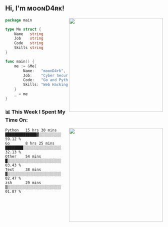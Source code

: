 <h2> Hi, I'm ᴍᴏᴏɴD4ʀᴋ!</h2>
<img align='right' src="https://github-readme-stats.vercel.app/api?username=moond4rk&show_icons=true&theme=radical" width="300">


```go
package main

type Me struct {
	Name   string
	Job    string
	Code   string
	Skills string
}

func main() {
	me := &Me{
		Name:   "moonD4rk",
		Job:    "Cyber Security Engineer",
		Code:   "Go and Python and Others",
		Skills: "Web Hacking ^o^",
	}
	_ = me
}
```



<h3>📊 This Week I Spent My Time On:</h3>
<img align='right' src="https://spotify-github-profile.vercel.app/api/view?uid=dayjackson56081&cover_image=true&theme=novatorem" width="300">

<!--START_SECTION:waka-->
```text
Python   15 hrs 30 mins  ██████████████▓░░░░░░░░░░   59.12 % 
Go       8 hrs 25 mins   ████████░░░░░░░░░░░░░░░░░   32.13 % 
Other    54 mins         █░░░░░░░░░░░░░░░░░░░░░░░░   03.43 % 
Text     38 mins         ▓░░░░░░░░░░░░░░░░░░░░░░░░   02.47 % 
zsh      29 mins         ▒░░░░░░░░░░░░░░░░░░░░░░░░   01.87 % 
```
<!--END_SECTION:waka-->

